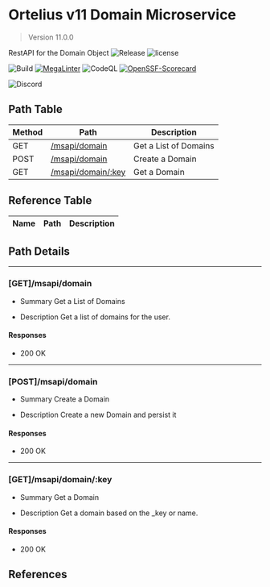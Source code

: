 # Ortelius v11 Domain Microservice

> Version 11.0.0

RestAPI for the Domain Object
![Release](https://img.shields.io/github/v/release/ortelius/scec-validate-provenance?sort=semver)
![license](https://img.shields.io/github/license/ortelius/scec-validate-provenance)

![Build](https://img.shields.io/github/actions/workflow/status/ortelius/scec-validate-provenance/build-push-chart.yml)
[![MegaLinter](https://github.com/ortelius/scec-validate-provenance/workflows/MegaLinter/badge.svg?branch=main)](https://github.com/ortelius/scec-validate-provenance/actions?query=workflow%3AMegaLinter+branch%3Amain)
![CodeQL](https://github.com/ortelius/scec-validate-provenance/workflows/CodeQL/badge.svg)
[![OpenSSF-Scorecard](https://api.securityscorecards.dev/projects/github.com/ortelius/scec-validate-provenance/badge)](https://api.securityscorecards.dev/projects/github.com/ortelius/scec-validate-provenance)

![Discord](https://img.shields.io/discord/722468819091849316)

## Path Table

| Method | Path                                     | Description           |
|--------|------------------------------------------|-----------------------|
| GET    | [/msapi/domain](#getmsapidomain)         | Get a List of Domains |
| POST   | [/msapi/domain](#postmsapidomain)        | Create a Domain       |
| GET    | [/msapi/domain/:key](#getmsapidomainkey) | Get a Domain          |

## Reference Table

| Name | Path | Description |
| --- | --- | --- |

## Path Details

***

### [GET]/msapi/domain

- Summary
Get a List of Domains

- Description
Get a list of domains for the user.

#### Responses

- 200 OK

***

### [POST]/msapi/domain

- Summary
Create a Domain

- Description
Create a new Domain and persist it

#### Responses

- 200 OK

***

### [GET]/msapi/domain/:key

- Summary
Get a Domain

- Description
Get a domain based on the _key or name.

#### Responses

- 200 OK

## References
